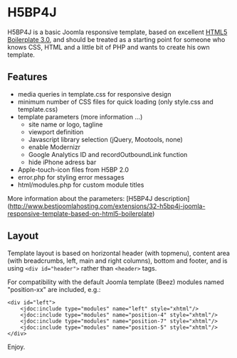 H5BP4J
======
H5BP4J is a basic Joomla responsive template, based on excellent [HTML5 Boilerplate 3.0](http://html5boilerplate.com), and should be treated as a starting point for someone who knows CSS, HTML and a little bit of PHP and wants to create his own template.

Features
--------
* media queries in template.css for responsive design
* minimum number of CSS files for quick loading (only style.css and template.css)
* template parameters (more information ...)
    * site name or logo, tagline
    * viewport definition
    * Javascript library selection (jQuery, Mootools, none)
    * enable Modernizr
    * Google Analytics ID and recordOutboundLink function
    * hide iPhone adress bar
* Apple-touch-icon files from H5BP 2.0
* error.php for styling error messages
* html/modules.php for custom module titles

More information about the parameters: [H5BP4J description]  (http://www.bestjoomlahosting.com/extensions/32-h5bp4j-joomla-responsive-template-based-on-html5-boilerplate)

Layout
------
Template layout is based on horizontal header (with topmenu), content area (with breadcrumbs, left, main and right columns), bottom and footer, and is using `<div id="header">` rather than `<header>` tags.

For compatibility with the default Joomla template (Beez) modules named "position-xx" are included, e.g.:
```
<div id="left">
    <jdoc:include type="modules" name="left" style="xhtml"/>
    <jdoc:include type="modules" name="position-4" style="xhtml"/>
    <jdoc:include type="modules" name="position-7" style="xhtml"/>
    <jdoc:include type="modules" name="position-5" style="xhtml"/>
</div>
```

Enjoy.